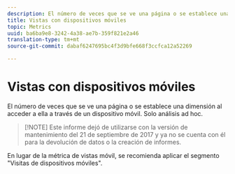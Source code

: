 ```yaml
---
description: El número de veces que se ve una página o se establece una dimensión al acceder a ella a través de un dispositivo móvil. Solo análisis ad hoc.
title: Vistas con dispositivos móviles
topic: Metrics
uuid: ba6ba9e8-3242-4a38-ae7b-359f821e2a46
translation-type: tm+mt
source-git-commit: dabaf6247695bc4f3d9bfe668f3ccfca12a52269

---
```



# Vistas con dispositivos móviles

El número de veces que se ve una página o se establece una dimensión al acceder a ella a través de un dispositivo móvil. Solo análisis ad hoc.

>[!NOTE] Este informe dejó de utilizarse con la versión de mantenimiento del 21 de septiembre de 2017 y ya no se cuenta con él para la devolución de datos o la creación de informes.

En lugar de la métrica de vistas móvil, se recomienda aplicar el segmento &quot;Visitas de dispositivos móviles&quot;.
